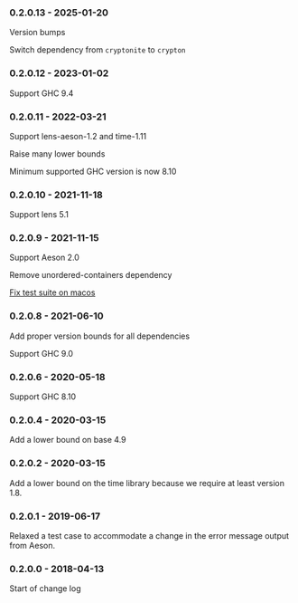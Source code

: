### 0.2.0.13 - 2025-01-20

Version bumps

Switch dependency from `cryptonite` to `crypton`

### 0.2.0.12 - 2023-01-02

Support GHC 9.4

### 0.2.0.11 - 2022-03-21

Support lens-aeson-1.2 and time-1.11

Raise many lower bounds

Minimum supported GHC version is now 8.10

### 0.2.0.10 - 2021-11-18

Support lens 5.1

### 0.2.0.9 - 2021-11-15

Support Aeson 2.0

Remove unordered-containers dependency

[Fix test suite on macos](https://github.com/typeclasses/aws-cloudfront-signed-cookies/issues/2)

### 0.2.0.8 - 2021-06-10

Add proper version bounds for all dependencies

Support GHC 9.0

### 0.2.0.6 - 2020-05-18

Support GHC 8.10

### 0.2.0.4 - 2020-03-15

Add a lower bound on base 4.9

### 0.2.0.2 - 2020-03-15

Add a lower bound on the time library because we require at least version 1.8.

### 0.2.0.1 - 2019-06-17

Relaxed a test case to accommodate a change in the error message output from Aeson.

### 0.2.0.0 - 2018-04-13

Start of change log

